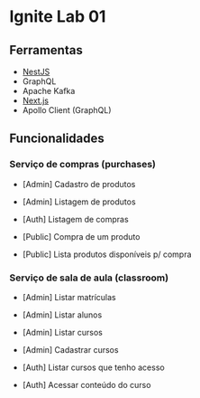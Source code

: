 # Ignite Lab 01

## Ferramentas

- [NestJS](https://nestjs.com/)
- GraphQL
- Apache Kafka
- [Next.js](https://nextjs.org/)
- Apollo Client (GraphQL)

## Funcionalidades

### Serviço de compras (purchases)

- [Admin] Cadastro de produtos

- [Admin] Listagem de produtos

- [Auth] Listagem de compras

- [Public] Compra de um produto

- [Public] Lista produtos disponíveis p/ compra

### Serviço de sala de aula (classroom)

- [Admin] Listar matrículas

- [Admin] Listar alunos

- [Admin] Listar cursos

- [Admin] Cadastrar cursos

- [Auth] Listar cursos que tenho acesso

- [Auth] Acessar conteúdo do curso